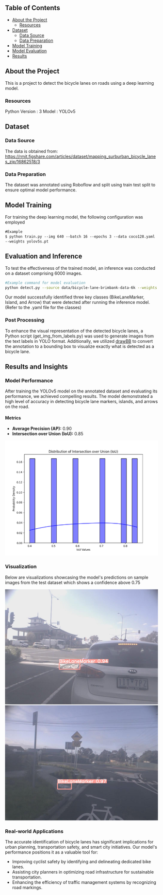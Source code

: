 ## Table of Contents

- [About the Project](#about-the-project)
  - [Resources](#resources) 
- [Dataset](#dataset)
  - [Data Source](#data-origin)
  - [Data Preparation](#data-preparation)
- [Model Training](#training)
- [Model Evaluation](#model-evaluation)
- [Results](#results)

## About the Project

This is a project to detect the bicycle lanes on roads using a deep learning model.

### Resources

Python Version : 3
Model : YOLOv5

## Dataset

### Data Source

The data is obtained from: https://rmit.figshare.com/articles/dataset/mapping_surburban_bicycle_lanes_zip/16862518/3​

### Data Preparation

The dataset was annotated using Roboflow and split using train test split to ensure optimal model performance.

## Model Training

For training the deep learning model, the following configuration was employed

```
#Example
$ python train.py --img 640 --batch 16 --epochs 3 --data coco128.yaml --weights yolov5s.pt
```

## Evaluation and Inference

To test the effectiveness of the trained model, an inference was conducted on a dataset comprising 6000 images.

```bash
#Example command for model evaluation
python detect.py --source data/bicycle-lane-brimbank-data-6k --weights bicycle_lane_marker.pt --conf 0.75 --name bicycle_lane_det_brimbank_6k_images --save-txt
```

Our model successfully identified three key classes (BikeLaneMarker, Island, and Arrow) that were detected after running the inference model. (Refer to the .yaml file for the classes)

### Post Processing

To enhance the visual representation of the detected bicycle lanes, a Python script (get_img_from_labels.py) was used to generate images from the text labels in YOLO format. Additionally, we utilized [drawBB](https://github.com/baasitsharief/drawBB) to convert the annotation to a bounding box to visualize exactly what is detected as a bicycle lane.

## Results and Insights

### Model Performance

After training the YOLOv5 model on the annotated dataset and evaluating its performance, we achieved compelling results. The model demonstrated a high level of accuracy in detecting bicycle lane markers, islands, and arrows on the road.

#### Metrics

- **Average Precision (AP):** 0.90
- **Intersection over Union (IoU):** 0.85

![IoU](results/IoU.png)

### Visualization

Below are visualizations showcasing the model's predictions on sample images from the test dataset which shows a confidence above 0.75

![Bicycle Lane Detection](results/bicycle_lane_detection_result1.jpg)
![Bicycle Lane Detection](results/bicycle_lane_detection_result2.jpg)

### Real-world Applications

The accurate identification of bicycle lanes has significant implications for urban planning, transportation safety, and smart city initiatives. Our model's performance positions it as a valuable tool for:

- Improving cyclist safety by identifying and delineating dedicated bike lanes.
- Assisting city planners in optimizing road infrastructure for sustainable transportation.
- Enhancing the efficiency of traffic management systems by recognizing road markings.
